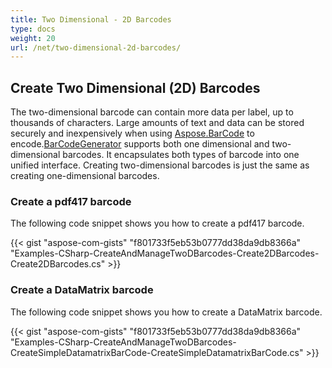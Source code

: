 ```yaml
---
title: Two Dimensional - 2D Barcodes
type: docs
weight: 20
url: /net/two-dimensional-2d-barcodes/
---
```


## **Create Two Dimensional (2D) Barcodes**
The two-dimensional barcode can contain more data per label, up to thousands of characters. Large amounts of text and data can be stored securely and inexpensively when using [Aspose.BarCode](https://apireference.aspose.com/net/barcode) to encode.[BarCodeGenerator](https://apireference.aspose.com/net/barcode/aspose.barcode.generation/barcodegenerator) supports both one dimensional and two-dimensional barcodes. It encapsulates both types of barcode into one unified interface. Creating two-dimensional barcodes is just the same as creating one-dimensional barcodes.
### **Create a pdf417 barcode**
The following code snippet shows you how to create a pdf417 barcode.

{{< gist "aspose-com-gists" "f801733f5eb53b0777dd38da9db8366a" "Examples-CSharp-CreateAndManageTwoDBarcodes-Create2DBarcodes-Create2DBarcodes.cs" >}}
### **Create a DataMatrix barcode**
The following code snippet shows you how to create a DataMatrix barcode.

{{< gist "aspose-com-gists" "f801733f5eb53b0777dd38da9db8366a" "Examples-CSharp-CreateAndManageTwoDBarcodes-CreateSimpleDatamatrixBarCode-CreateSimpleDatamatrixBarCode.cs" >}}
